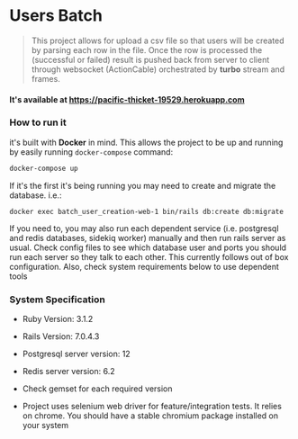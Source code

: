 # Users Batch

 > This project allows for upload a csv file so that users will be created by parsing each row in the file.
 > Once the row is processed the (successful or failed) result is pushed back from server to client through websocket (ActionCable)
 > orchestrated by **turbo** stream and frames.

#### It's available at https://pacific-thicket-19529.herokuapp.com

### How to run it

it's built with **Docker** in mind. This allows the project to be up and running by easily running `docker-compose` command:

```zsh
docker-compose up
```

If it's the first it's being running you may need to create and migrate the database. i.e.:

```
docker exec batch_user_creation-web-1 bin/rails db:create db:migrate
```

If you need to, you may also run each dependent service (i.e. postgresql and redis databases, sidekiq worker) manually and then run rails server as usual. Check config files to see which database user and ports you should run each server so they talk to each other. This currently follows out of box configuration. Also, check system requirements below to use dependent tools

### System Specification

* Ruby Version: 3.1.2

* Rails Version: 7.0.4.3

* Postgresql server version: 12

* Redis server version: 6.2

* Check gemset for each required version

* Project uses selenium web driver for feature/integration tests. It relies on chrome. You should have a stable chromium package installed on your system

